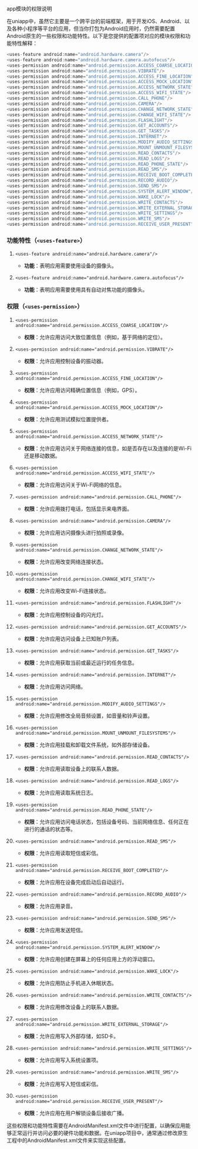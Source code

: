 app模块的权限说明

在uniapp中，虽然它主要是一个跨平台的前端框架，用于开发iOS、Android、以及各种小程序等平台的应用，但当你打包为Android应用时，仍然需要配置Android原生的一些权限和功能特性。以下是您提供的配置项对应的模块权限和功能特性解释：

```js
<uses-feature android:name="android.hardware.camera"/>
<uses-feature android:name="android.hardware.camera.autofocus"/>
<uses-permission android:name="android.permission.ACCESS_COARSE_LOCATION"/>
<uses-permission android:name="android.permission.VIBRATE"/>
<uses-permission android:name="android.permission.ACCESS_FINE_LOCATION"/>
<uses-permission android:name="android.permission.ACCESS_MOCK_LOCATION"/>
<uses-permission android:name="android.permission.ACCESS_NETWORK_STATE"/>
<uses-permission android:name="android.permission.ACCESS_WIFI_STATE"/>
<uses-permission android:name="android.permission.CALL_PHONE"/>
<uses-permission android:name="android.permission.CAMERA"/>
<uses-permission android:name="android.permission.CHANGE_NETWORK_STATE"/>
<uses-permission android:name="android.permission.CHANGE_WIFI_STATE"/>
<uses-permission android:name="android.permission.FLASHLIGHT"/>
<uses-permission android:name="android.permission.GET_ACCOUNTS"/>
<uses-permission android:name="android.permission.GET_TASKS"/>
<uses-permission android:name="android.permission.INTERNET"/>
<uses-permission android:name="android.permission.MODIFY_AUDIO_SETTINGS"/>
<uses-permission android:name="android.permission.MOUNT_UNMOUNT_FILESYSTEMS"/>
<uses-permission android:name="android.permission.READ_CONTACTS"/>
<uses-permission android:name="android.permission.READ_LOGS"/>
<uses-permission android:name="android.permission.READ_PHONE_STATE"/>
<uses-permission android:name="android.permission.READ_SMS"/>
<uses-permission android:name="android.permission.RECEIVE_BOOT_COMPLETED"/>
<uses-permission android:name="android.permission.RECORD_AUDIO"/>
<uses-permission android:name="android.permission.SEND_SMS"/>
<uses-permission android:name="android.permission.SYSTEM_ALERT_WINDOW"/>
<uses-permission android:name="android.permission.WAKE_LOCK"/>
<uses-permission android:name="android.permission.WRITE_CONTACTS"/>
<uses-permission android:name="android.permission.WRITE_EXTERNAL_STORAGE"/>
<uses-permission android:name="android.permission.WRITE_SETTINGS"/>
<uses-permission android:name="android.permission.WRITE_SMS"/>
<uses-permission android:name="android.permission.RECEIVE_USER_PRESENT"/>
```



### 功能特性（`<uses-feature>`）

1. ```
   <uses-feature android:name="android.hardware.camera"/>
   ```

   - **功能**：表明应用需要使用设备的摄像头。

2. ```
   <uses-feature android:name="android.hardware.camera.autofocus"/>
   ```

   - **功能**：表明应用需要使用具有自动对焦功能的摄像头。

### 权限（`<uses-permission>`）

1. ```
   <uses-permission android:name="android.permission.ACCESS_COARSE_LOCATION"/>
   ```

   - **权限**：允许应用访问大致位置信息（例如，基于网络的定位）。

2. ```
   <uses-permission android:name="android.permission.VIBRATE"/>
   ```

   - **权限**：允许应用控制设备的振动器。

3. ```
   <uses-permission android:name="android.permission.ACCESS_FINE_LOCATION"/>
   ```

   - **权限**：允许应用访问精确位置信息（例如，GPS）。

4. ```
   <uses-permission android:name="android.permission.ACCESS_MOCK_LOCATION"/>
   ```

   - **权限**：允许应用测试模拟位置提供者。

5. ```
   <uses-permission android:name="android.permission.ACCESS_NETWORK_STATE"/>
   ```

   - **权限**：允许应用访问关于网络连接的信息，如是否存在以及连接的是Wi-Fi还是移动数据。

6. ```
   <uses-permission android:name="android.permission.ACCESS_WIFI_STATE"/>
   ```

   - **权限**：允许应用访问关于Wi-Fi网络的信息。

7. ```
   <uses-permission android:name="android.permission.CALL_PHONE"/>
   ```

   - **权限**：允许应用拨打电话，包括显示来电界面。

8. ```
   <uses-permission android:name="android.permission.CAMERA"/>
   ```

   - **权限**：允许应用访问摄像头进行拍照或录像。

9. ```
   <uses-permission android:name="android.permission.CHANGE_NETWORK_STATE"/>
   ```

   - **权限**：允许应用改变网络连接状态。

10. ```
    <uses-permission android:name="android.permission.CHANGE_WIFI_STATE"/>
    ```

    - **权限**：允许应用改变Wi-Fi连接状态。

11. ```
    <uses-permission android:name="android.permission.FLASHLIGHT"/>
    ```

    - **权限**：允许应用控制设备的闪光灯。

12. ```
    <uses-permission android:name="android.permission.GET_ACCOUNTS"/>
    ```

    - **权限**：允许应用访问设备上已知账户列表。

13. ```
    <uses-permission android:name="android.permission.GET_TASKS"/>
    ```

    - **权限**：允许应用获取当前或最近运行的任务信息。

14. ```
    <uses-permission android:name="android.permission.INTERNET"/>
    ```

    - **权限**：允许应用访问网络。

15. ```
    <uses-permission android:name="android.permission.MODIFY_AUDIO_SETTINGS"/>
    ```

    - **权限**：允许应用修改全局音频设置，如音量和铃声设置。

16. ```
    <uses-permission android:name="android.permission.MOUNT_UNMOUNT_FILESYSTEMS"/>
    ```

    - **权限**：允许应用挂载和卸载文件系统，如外部存储设备。

17. ```
    <uses-permission android:name="android.permission.READ_CONTACTS"/>
    ```

    - **权限**：允许应用读取设备上的联系人数据。

18. ```
    <uses-permission android:name="android.permission.READ_LOGS"/>
    ```

    - **权限**：允许应用读取系统日志。

19. ```
    <uses-permission android:name="android.permission.READ_PHONE_STATE"/>
    ```

    - **权限**：允许应用访问电话状态，包括设备号码、当前网络信息、任何正在进行的通话的状态等。

20. ```
    <uses-permission android:name="android.permission.READ_SMS"/>
    ```

    - **权限**：允许应用读取短信或彩信。

21. ```
    <uses-permission android:name="android.permission.RECEIVE_BOOT_COMPLETED"/>
    ```

    - **权限**：允许应用在设备完成启动后自动运行。

22. ```
    <uses-permission android:name="android.permission.RECORD_AUDIO"/>
    ```

    - **权限**：允许应用录音。

23. ```
    <uses-permission android:name="android.permission.SEND_SMS"/>
    ```

    - **权限**：允许应用发送短信。

24. ```
    <uses-permission android:name="android.permission.SYSTEM_ALERT_WINDOW"/>
    ```

    - **权限**：允许应用创建在屏幕上的任何应用上方的浮动窗口。

25. ```
    <uses-permission android:name="android.permission.WAKE_LOCK"/>
    ```

    - **权限**：允许应用防止手机进入休眠状态。

26. ```
    <uses-permission android:name="android.permission.WRITE_CONTACTS"/>
    ```

    - **权限**：允许应用修改设备上的联系人数据。

27. ```
    <uses-permission android:name="android.permission.WRITE_EXTERNAL_STORAGE"/>
    ```

    - **权限**：允许应用写入外部存储，如SD卡。

28. ```
    <uses-permission android:name="android.permission.WRITE_SETTINGS"/>
    ```

    - **权限**：允许应用写入系统设置项。

29. ```
    <uses-permission android:name="android.permission.WRITE_SMS"/>
    ```

    - **权限**：允许应用写入短信或彩信。

30. ```
    <uses-permission android:name="android.permission.RECEIVE_USER_PRESENT"/>
    ```

    - **权限**：允许应用在用户解锁设备后接收广播。

这些权限和功能特性需要在AndroidManifest.xml文件中进行配置，以确保应用能够正常运行并访问必要的硬件功能和数据。在uniapp项目中，通常通过修改原生工程中的AndroidManifest.xml文件来实现这些配置。